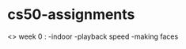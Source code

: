# cs50-assignments
<<submitions>>
week 0 :
        -indoor
        -playback speed
        -making faces